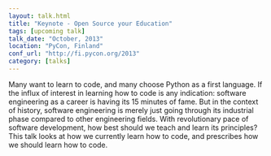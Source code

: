 ```yaml
---
layout: talk.html
title: "Keynote - Open Source your Education"
tags: [upcoming talk]
talk_date: "October, 2013"
location: "PyCon, Finland"
conf_url: "http://fi.pycon.org/2013"
category: [talks]
---
```


Many want to learn to code, and many choose Python as a first language. If the influx of interest in learning how to code is any indication: software engineering as a career is having its 15 minutes of fame. But in the context of history, software engineering is merely just going through its industrial phase compared to other engineering fields. With revolutionary pace of software development, how best should we teach and learn its principles? This talk looks at how we currently learn how to code, and prescribes how we should learn how to code.